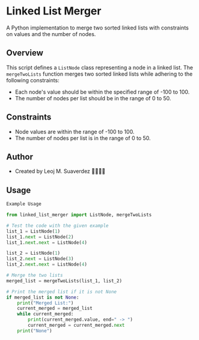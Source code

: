 # Linked List Merger

A Python implementation to merge two sorted linked lists with constraints on values and the number of nodes.

## Overview

This script defines a `ListNode` class representing a node in a linked list. The `mergeTwoLists` function merges two sorted linked lists while adhering to the following constraints:

- Each node's value should be within the specified range of -100 to 100.
- The number of nodes per list should be in the range of 0 to 50.

## Constraints

- Node values are within the range of -100 to 100.
- The number of nodes per list is in the range of 0 to 50.

## Author

- Created by Leoj M. Suaverdez 👩‍💻👨‍💻

## Usage

```python
Example Usage

from linked_list_merger import ListNode, mergeTwoLists

# Test the code with the given example
list_1 = ListNode(1)
list_1.next = ListNode(2)
list_1.next.next = ListNode(4)

list_2 = ListNode(1)
list_2.next = ListNode(3)
list_2.next.next = ListNode(4)

# Merge the two lists
merged_list = mergeTwoLists(list_1, list_2)

# Print the merged list if it is not None
if merged_list is not None:
    print("Merged List:")
    current_merged = merged_list
    while current_merged:
        print(current_merged.value, end=" -> ")
        current_merged = current_merged.next
    print("None")
